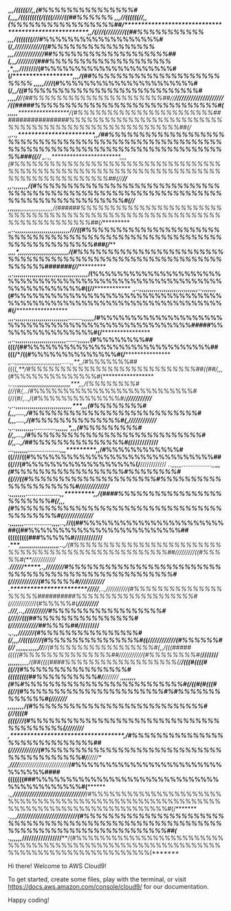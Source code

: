 ,*************,,*/(((((//,,*(#%%%%%%%%%%%%%%%#(*,,,****************************************************,*/(((((((((/((((////****/((##%%%%%%
,*************,,//((((((//,,*(%%%%%%%%%%%%%%%%%##/*****************************************************,,*/(///(//////****//((##%%%%%%%%%%%
,************,,*/(((((((//***/#%%%%%%%%%%%%%%%%%%%#(/***************************************************,*//////////*//((#%%%%%%%%%%%%%%%%%
,***********,,*////////////***/##%%%%%%%%%%%%%%%%%%%##(*,***********************************************,,*////////(###%%%%%%%%%%%%%%%%%%%%
,**********,,,*/*******//////**/(#%%%%%%%%%%%%%%%%%%%%%#(/**********************************************,,,***/(##%%%%%%%%%%%%%%%%%%%%%%%%%
,*********,,,,*************///***/(#%%%%%%%%%%%%%%%%%%%%%%#(/***********************************,****,****/((#%%%%%%%%%%%%%%%%%%%%%%%%%%%%#
,*********,,,***************//****/(##%%%%%%%%%%%%%%%%%%%%%%##//**************//////////////////////((#####%%%%%%%%%%%%%%%%%%%%%%%%%%%%%%#(
,********,,,,***********************/(#%%%%%%%%%%%%%%%%%%%%%%%##################%%%%%%%%%%%%%%%%%%%%%%%%%%%%%%%%%%%%%%%%%%%%%%%%%%%%%%%##(/
,*******,..,***********************,,*/##%%%%%%%%%%%%%%%%%%%%%%%%%%%%%%%%%%%%%%%%%%%%%%%%%%%%%%%%%%%%%%%%%%%%%%%%%%%%%%%%%%%%%%%%%%%###((//
,*******,.,,***********************,,,,*(#%%%%%%%%%%%%%%%%%%%%%%%%%%%%%%%%%%%%%%%%%%%%%%%%%%%%%%%%%%%%%%%%%%%%%%%%%%%%%%%%%%%%%%%%##(//**//
,******,.,,,************************,,,,*/(#%%%%%%%%%%%%%%%%%%%%%%%%%%%%%%%%%%%%%%%%%%%%%%%%%%%%%%%%%%%%%%%%%%%%%%%%%%%%%%%%%%%%#(//*******
,*****,,,,,********,***,,,,,,,,,,,,*,,,,,,*/(######%%%%%%%%%%%%%%%%%%%%%%%%%%%%%%%%%%%%%%%%%%%%%%%%%%%%%%%%%%%%%%%%%%%%%%%%%%##(/**********
,*****,..,*******,,,,,,,,,,,,,,,,,,,,,,*,,,,*///((#%%%%%%%%%%%%%%%%%%%%%%%%%%%%%%%%%%%%%%%%%%%%%%%%%%%%%%%%%%%%%%%%%%%%%%%###(/************
,*****,,,*******,,,,,*,,,,,,,,,,,,,,,,,****,,,*/(#%%%%%%%%%%%%%%%%%%%%%%%%%%%%%%%%%%%%%%%%%%%%%%%%%%%%%%%%%%%%%%%%%#######(//**************
,****,.,,,,,,,,,,,,,,,,,,,,,,,,,,,,,,,,,,**,,,/(%%%%%%%%%%%%%%%%%%%%%%%%%%%%%%%%%%%%%%%%%%%%%%%%%%%%%%%%%%%%%%%%%%%%#((//******************
,***,..,,,,,,,,,,,,,,,,,,,,,,,,,,,,,..,,,,,,,*(#%%%%%%%%%%%%%%%%%%%%%%%%%%%%%%%%%%%%%%%%%%%%%%%%%%%%%%%%%%%%%%%%%%%%%#(/*******************
,**,,.,,,,,,,,,,,,,,,,,,,,,,,,,,.......,,,,,,/#%%%%%%%%%%%%%%%%%%%%%%%%%%%%%%%%%%%%%%%%%%%%%%%%%%#####%%%%%%%%%%%%%%%%#(/******************
,**,..,,,,,,,,,,,,,,,,,,,,,,,,,......,,,*,,,*(#%%%%%%%%##(((/(##%%%%%%%%%%%%%%%%%%%%%%%%%%%%%%##(((/*/((#%%%%%%%%%%%%%%#(/*****************
,*,..,,,,,,,,,,,,,,,,,,,,,,,,,,,.....,,**,,*/#%%%%%%%##((((*,**/#%%%%%%%%%%%%%%%%%%%%%%%%%%%%##((##/,,,*(#%%%%%%%%%%%%%%#(*****************
.*,.,,,**,,,,,,,,,,,,,,,,,,,,,,,,,,*****,,,/(%%%%%%%%#(//(#/,..*/#%%%%%%%%%%%%%%%%%%%%%%%%%%%#(//(#/,..,/(#%%%%%%%%%%%%%%#/*****///////////
.,..,,,,,,,,,,,,,,,,,,,,,,,,,,*,,*******,,,(#%%%%%%%%#(*,,,....,/#%%%%%%%%%%%%%%%%%%%%%%%%%%%#(*,,,....,/(#%%%%%%%%%%%%%%#(*,**////////////
.,..,,,,,,,,,...........,,,,,,*,********,,*(#%%%%%%%%%#(/*,,...,/#%%%%%%%%%%%%%%%%%%%%%%%%%%%%#(/*,,..,*/##%%%%%%%%%%%%%%%#(***////////////
...,,,,,,,................,,*,**********,,/#%%%%%%%%%%%%#((////((#%%%%%%%%%%%%%%%%%%%%%%%%%%%%%%##((///(#%%%%%%%%%%%%%%%%%%(/**////////////
 ..,,,,,,.................,,,**********,,*(#%%%%%%%%%%%%%%%%%%#%%%%%%%%#((///((#%%%%%%%%%%%%%%%%%%%%%#%%%%%%%%%%%%%%%%%%%%%#/**////////////
.,,,,,,,,.................,,***********,,/(####%%%%%%%%%%%%%%%%%%%%%%%%#(/*,,,*(#%%%%%%%%%%%%%%%%%%%%%%%%%%%%%%%%%%%%%%%%%%#(/*////////////
.,***,,,,,,..............,,,**********,..,***//((##%%%%%%%%%%%%%%%%%%%%%%%##((##%%%%%%%%%%%%%%%%%%%%%%%%%##(((((((((###%%%%%#/**///////////
.*****,,,,,,,,,,,,,,,,,,,*************,..,*******/(#%%%%%%%%%%%%%%%%%%%%%%%%%%%%%%%%%%%%%%%%%%%%%%%%%%%%##///*//////((#%%%%%#(**///////////
.****************/******/***////*****,.,*///////**/#%%%%%%%%%%%%%%%%%%%%%%%%%%%%%%%%%%%%%%%%%%%%%%%%%%%%#(////////////(#%%%%%#/**//////////
.***********************/////*******,..,*//////////(#%%%%%%%%%%%%%%%%%%%%##########%%%%%%%%%%%%%%%%%%%%#(///////////*/(#%%%%%#(***/////////
.************************///********,..,*//////////#%%%%%%%%%%%%%%%%%%#(//*****///(((##%%%%%%%%%%%%%%%%#(///////////**/##%%%%##/***////////
.***********************************,.,,***///////(#%%%%%%%%%%%%%%%%#(/*,,,*//((((////(#%%%%%%%%%%%%%%%#((////////////(#%%%%%%#(*********//
,***********,,,*,,*,,**************,,,*//******//(#%%%%%%%%%%%%%%%%%#(*,,*/(((#####(((((#%%%%%%%%%%%%%%%##///////////(#%%%%%%%%#(***///////
,*************,,**,,,************,,,,,/(##((((####%%%%%%%%%%%%%%%%%%%(/**/(((#((((#((//(#%%%%%%%%%%%%%%%%%#(((((((((##%%%%%%%%%%#/**///////
,******************************,,,,,,,*(#%#%%%%%%%%%%%%%%%%%%%%%%%%%%#(**/((#(#(((#((//(#%%%%%%%%%%%%%%%%%%%%%%%#%#%%%%%%%%%%%%%#(**///////
,*************,**************,****,,,,,/(#%%%%%%%%%%%%%%%%%%%%%%%%%%%%#(/*/((((#((((///(#%%%%%%%%%%%%%%%%%%%%%%%%%%%%%%%%%%%%%%%%(/*///////
,*************************************,*/#%%%%%%%%%%%%%%%%%%%%%%%%%%%%%##(////////////(#%%%%%%%%%%%%%%%%%%%%%%%%%%%%%%%%%%%%%%%%%#/**/////*
,******////****///////////////////////***/#%%%%%%%%%%%%%%%%%%%%%%%%%%%%%%####(((((((###%%%%%%%%%%%%%%%%%%%%%%%%%%%%%%%%%%%%%%%%%%#(********
.,*,****///////////////////////////////***/#%%%%%%%%%%%%%%%%%%%%%%%%%%%%%%%%%%%%%%%%%%%%%%%%%%%%%%%%%%%%%%%%%%%%%%%%%%%%%%%%%%%%%#(/*******
.,,,,*****//////////////////////////*******(#%%%%%%%%%%%%%%%%%%%%%%%%%%%%%%%%%%%%%%%%%%%%%%%%%%%%%%%%%%%%%%%%%%%%%%%%%%%%%%%%%%%%##(*******
.,,,,,,***********/////////////////********/(#%%%%%%%%%%%%%%%%%%%%%%%%%%%%%%%%%%%%%%%%%%%%%%%%%%%%%%%%%%%%%%%%%%%%%%%%%%%%%%%%%%%%%(*******


Hi there! Welcome to AWS Cloud9!

To get started, create some files, play with the terminal,
or visit https://docs.aws.amazon.com/console/cloud9/ for our documentation.

Happy coding!
